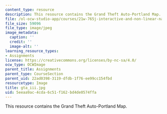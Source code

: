 ```yaml
---
content_type: resource
description: This resource contains the Grand Theft Auto-Portland Map.
file: /ol-ocw-studio-app/courses/21w-765j-interactive-and-non-linear-narrative-theory-and-practice-spring-2006/5eeaa9ac4cda6c51f162bd4de0574ffa_gta_iii.jpg
file_size: 59096
file_type: image/jpeg
image_metadata:
  caption: ''
  credit: ''
  image-alt: ''
learning_resource_types:
- Assignments
license: https://creativecommons.org/licenses/by-nc-sa/4.0/
ocw_type: OCWImage
parent_title: Assignments
parent_type: CourseSection
parent_uid: 22ad0398-3119-dfdb-1f76-ee99cc154fbd
resourcetype: Image
title: gta_iii.jpg
uid: 5eeaa9ac-4cda-6c51-f162-bd4de0574ffa
---
```

This resource contains the Grand Theft Auto-Portland Map.